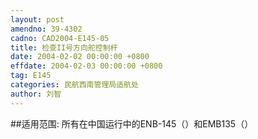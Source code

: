 ```yaml
---
layout: post
amendno: 39-4302
cadno: CAD2004-E145-05
title: 检查II号方向舵控制杆
date: 2004-02-02 00:00:00 +0800
effdate: 2004-02-03 00:00:00 +0800
tag: E145
categories: 民航西南管理局适航处
author: 刘智
---
```


##适用范围:
所有在中国运行中的ENB-145（）和EMB135（）

